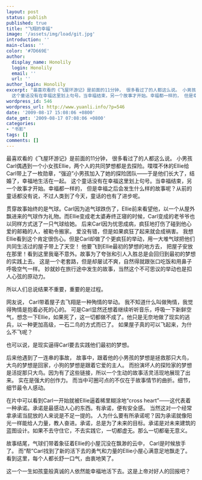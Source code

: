 ```yaml
---
layout: post
status: publish
published: true
title: "飞翔的幸福"
image: '/assets/img/load/git.jpg'
introduction: ''
main-class: ''
color: '#7D669E'
author:
  display_name: Honolily
  login: Honolily
  email: ''
  url: ''
author_login: Honolily
excerpt: "最喜欢看的《飞屋环游记》是前面的11分钟， 很多看过了的人都这么说。 小男孩Carl偶遇到一个小女孩Ellie，两个人的共同梦想都是去探险。喋喋不休的Ellie给Carl带上了一枚勋章，&ldquo;强迫&rdquo;小男孩加入了她的探险团队&mdash;&mdash;于是他们长大了，结婚了，幸福地生活在一起。
  这个童话没有在幸福这里划上句号。当幸福结束，另一个故事才开始。幸福都一样的， 但是幸福之后会发生什么样的故事呢？从前的童话都没有说，不过人类到了今天，童话的也有了进步呢。"
wordpress_id: 546
wordpress_url: http://www.yuanli.info/?p=546
date: '2009-08-17 15:08:06 +0800'
date_gmt: '2009-08-17 07:08:06 +0800'
categories:
- "书影"
tags: []
comments: []
---
```

<p>最喜欢看的《飞屋环游记》是前面的11分钟， 很多看过了的人都这么说。 小男孩Carl偶遇到一个小女孩Ellie，两个人的共同梦想都是去探险。喋喋不休的Ellie给Carl带上了一枚勋章，&ldquo;强迫&rdquo;小男孩加入了她的探险团队&mdash;&mdash;于是他们长大了，结婚了，幸福地生活在一起。 这个童话没有在幸福这里划上句号。当幸福结束，另一个故事才开始。幸福都一样的， 但是幸福之后会发生什么样的故事呢？从前的童话都没有说，不过人类到了今天，童话的也有了进步呢。<a id="more"></a><a id="more-546"></a> </p>
<p>贯穿故事始终的是气球。Carl因为追气球跌伤了，Ellie前来看望他，以一个从屋外飘进来的气球作为礼物。而Ellie变成老太婆寿终正寝的时候，Carl变成的老爷爷也以同样方式送了一只气球给她。 后来Carl因为忧思成病，疯狂地打伤了碰到他心爱的邮箱的人，被勒令搬家。 爱没有错，但是如果疯狂了起来就会成祸害。 我想Ellie看到这个肯定很伤心。但是Carl却做了个更疯狂的举动，用一大堆气球把他们共同生活过的屋子带上了天空！ 他要飞到Ellie最初的梦想的地方去， 把屋子安放在那里！看到这里我毫不意外。故事为了夸张和引人入胜总是会回归到最初的梦想的实践上去。 这是一个老套路，但是却屡试不爽，自然得就跟张口吃饭和用鼻子呼吸空气一样。 妙就妙在旅行途中发生的故事，当然这个不可思议的举动也是扣人心弦的原动力。</p>
<p>所以人们总说结果不重要，重要的是过程。 </p>
<p>网友说， Carl带着屋子去飞翔是一种殉情的举动。 我不知道什么叫做殉情，我觉得殉情是抱着必死的心的。 可是Carl显然还想着继续听听音乐，呼吸一下新鲜空气，想念一下Ellie，如果死了，这一切都做不成了。他只是无奈地做了现实的逃兵，以一种更加高级，一石二鸟的方式而已了。 如果屋子真的可以飞起来，为什么不飞呢？ </p>
<p>也可以说，是现实逼得Carl要去实践他们最初的梦想。 </p>
<p>后来他遇到了一连串的事故， 故事中，跟着他的小男孩的梦想是拯救那只大鸟， 大鸟的梦想是回家，小狗的梦想是跟着它爱的主人。 而扮演坏人的探险家的梦想是活捉那只大鸟。因为有了这些链接，所以一个生动的故事活灵活现地展现了出来。 实在是强大的创作力。 而当中可圈可点的不仅在于故事情节的曲折。细节，细节最令人感动。 </p>
<p>在片中可以看到Carl一开始就被Ellie逼着稀里糊涂地&ldquo;cross heart&rdquo;&mdash;&mdash;这代表着一种承诺。承诺是最感动人心的东西。有承诺，便有安全感。 当然这对一个经常拿承诺当屁放的人来说是不足一提的。 人为什么要有所承诺呢？因为承诺就像阳光一样能给人力量，教人奋进。承诺，总是为了未来的目标。承诺是对未来建筑的蓝图设计。如果不去守住它，不去实践它，一切都虚无。那么一切都毫无意义。 </p>
<p>故事结尾，气球们带着象征着Ellie的小屋沉没在飘渺的云中， Carl是时候放手了。 而&ldquo;帮&rdquo;Carl找到了新的活下去的勇气和力量的Ellie小屋心满意足地飘走了。 看到这里，每个人都长舒一口气，由衷地笑了。</p>
<p>这一个一生如孩童般真诚的人依然能幸福地活下去。这是上帝对好人的回报吧？ </p>
